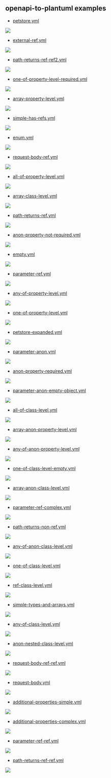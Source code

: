 ## openapi-to-plantuml examples


* [petstore.yml](../../../src/test/resources/inputs/petstore.yml)

<img src="../../../src/docs/tests/petstore.puml.svg"/>

* [external-ref.yml](../../../src/test/resources/inputs/external-ref.yml)

<img src="../../../src/docs/tests/external-ref.puml.svg"/>

* [path-returns-ref-ref2.yml](../../../src/test/resources/inputs/path-returns-ref-ref2.yml)

<img src="../../../src/docs/tests/path-returns-ref-ref2.puml.svg"/>

* [one-of-property-level-required.yml](../../../src/test/resources/inputs/one-of-property-level-required.yml)

<img src="../../../src/docs/tests/one-of-property-level-required.puml.svg"/>

* [array-property-level.yml](../../../src/test/resources/inputs/array-property-level.yml)

<img src="../../../src/docs/tests/array-property-level.puml.svg"/>

* [simple-has-refs.yml](../../../src/test/resources/inputs/simple-has-refs.yml)

<img src="../../../src/docs/tests/simple-has-refs.puml.svg"/>

* [enum.yml](../../../src/test/resources/inputs/enum.yml)

<img src="../../../src/docs/tests/enum.puml.svg"/>

* [request-body-ref.yml](../../../src/test/resources/inputs/request-body-ref.yml)

<img src="../../../src/docs/tests/request-body-ref.puml.svg"/>

* [all-of-property-level.yml](../../../src/test/resources/inputs/all-of-property-level.yml)

<img src="../../../src/docs/tests/all-of-property-level.puml.svg"/>

* [array-class-level.yml](../../../src/test/resources/inputs/array-class-level.yml)

<img src="../../../src/docs/tests/array-class-level.puml.svg"/>

* [path-returns-ref.yml](../../../src/test/resources/inputs/path-returns-ref.yml)

<img src="../../../src/docs/tests/path-returns-ref.puml.svg"/>

* [anon-property-not-required.yml](../../../src/test/resources/inputs/anon-property-not-required.yml)

<img src="../../../src/docs/tests/anon-property-not-required.puml.svg"/>

* [empty.yml](../../../src/test/resources/inputs/empty.yml)

<img src="../../../src/docs/tests/empty.puml.svg"/>

* [parameter-ref.yml](../../../src/test/resources/inputs/parameter-ref.yml)

<img src="../../../src/docs/tests/parameter-ref.puml.svg"/>

* [any-of-property-level.yml](../../../src/test/resources/inputs/any-of-property-level.yml)

<img src="../../../src/docs/tests/any-of-property-level.puml.svg"/>

* [one-of-property-level.yml](../../../src/test/resources/inputs/one-of-property-level.yml)

<img src="../../../src/docs/tests/one-of-property-level.puml.svg"/>

* [petstore-expanded.yml](../../../src/test/resources/inputs/petstore-expanded.yml)

<img src="../../../src/docs/tests/petstore-expanded.puml.svg"/>

* [parameter-anon.yml](../../../src/test/resources/inputs/parameter-anon.yml)

<img src="../../../src/docs/tests/parameter-anon.puml.svg"/>

* [anon-property-required.yml](../../../src/test/resources/inputs/anon-property-required.yml)

<img src="../../../src/docs/tests/anon-property-required.puml.svg"/>

* [parameter-anon-empty-object.yml](../../../src/test/resources/inputs/parameter-anon-empty-object.yml)

<img src="../../../src/docs/tests/parameter-anon-empty-object.puml.svg"/>

* [all-of-class-level.yml](../../../src/test/resources/inputs/all-of-class-level.yml)

<img src="../../../src/docs/tests/all-of-class-level.puml.svg"/>

* [array-anon-property-level.yml](../../../src/test/resources/inputs/array-anon-property-level.yml)

<img src="../../../src/docs/tests/array-anon-property-level.puml.svg"/>

* [any-of-anon-property-level.yml](../../../src/test/resources/inputs/any-of-anon-property-level.yml)

<img src="../../../src/docs/tests/any-of-anon-property-level.puml.svg"/>

* [one-of-class-level-empty.yml](../../../src/test/resources/inputs/one-of-class-level-empty.yml)

<img src="../../../src/docs/tests/one-of-class-level-empty.puml.svg"/>

* [array-anon-class-level.yml](../../../src/test/resources/inputs/array-anon-class-level.yml)

<img src="../../../src/docs/tests/array-anon-class-level.puml.svg"/>

* [parameter-ref-complex.yml](../../../src/test/resources/inputs/parameter-ref-complex.yml)

<img src="../../../src/docs/tests/parameter-ref-complex.puml.svg"/>

* [path-returns-non-ref.yml](../../../src/test/resources/inputs/path-returns-non-ref.yml)

<img src="../../../src/docs/tests/path-returns-non-ref.puml.svg"/>

* [any-of-anon-class-level.yml](../../../src/test/resources/inputs/any-of-anon-class-level.yml)

<img src="../../../src/docs/tests/any-of-anon-class-level.puml.svg"/>

* [one-of-class-level.yml](../../../src/test/resources/inputs/one-of-class-level.yml)

<img src="../../../src/docs/tests/one-of-class-level.puml.svg"/>

* [ref-class-level.yml](../../../src/test/resources/inputs/ref-class-level.yml)

<img src="../../../src/docs/tests/ref-class-level.puml.svg"/>

* [simple-types-and-arrays.yml](../../../src/test/resources/inputs/simple-types-and-arrays.yml)

<img src="../../../src/docs/tests/simple-types-and-arrays.puml.svg"/>

* [any-of-class-level.yml](../../../src/test/resources/inputs/any-of-class-level.yml)

<img src="../../../src/docs/tests/any-of-class-level.puml.svg"/>

* [anon-nested-class-level.yml](../../../src/test/resources/inputs/anon-nested-class-level.yml)

<img src="../../../src/docs/tests/anon-nested-class-level.puml.svg"/>

* [request-body-ref-ref.yml](../../../src/test/resources/inputs/request-body-ref-ref.yml)

<img src="../../../src/docs/tests/request-body-ref-ref.puml.svg"/>

* [request-body.yml](../../../src/test/resources/inputs/request-body.yml)

<img src="../../../src/docs/tests/request-body.puml.svg"/>

* [additional-properties-simple.yml](../../../src/test/resources/inputs/additional-properties-simple.yml)

<img src="../../../src/docs/tests/additional-properties-simple.puml.svg"/>

* [additional-properties-complex.yml](../../../src/test/resources/inputs/additional-properties-complex.yml)

<img src="../../../src/docs/tests/additional-properties-complex.puml.svg"/>

* [parameter-ref-ref.yml](../../../src/test/resources/inputs/parameter-ref-ref.yml)

<img src="../../../src/docs/tests/parameter-ref-ref.puml.svg"/>

* [path-returns-ref-ref.yml](../../../src/test/resources/inputs/path-returns-ref-ref.yml)

<img src="../../../src/docs/tests/path-returns-ref-ref.puml.svg"/>